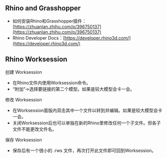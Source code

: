 ## Rhino and Grasshopper
- 如何安装Rhino和Grasshopper插件：[https://zhuanlan.zhihu.com/p/396750137](https://zhuanlan.zhihu.com/p/396750137)
- Rhino Developer Docs：[https://developer.rhino3d.com/](https://developer.rhino3d.com/)

## Rhino Worksession
创建 Worksession
- 在Rhino文件内使用Worksession命令。
- “附加”→选择要链接的第二个模型。如果是较大模型会卡一会。

修改 Worksession
- 在Worksession面版内双击其中一个文件以转到并编辑。如果是较大模型会卡一会。
- 关闭Worksession后也可以单独在新的Rhino里修改任何一个子文件。但各子文件不能更改文件名。

保存 Worksession
- 保存后有一个很小的 .rws 文件，再次打开此文件即可回到Worksession。

